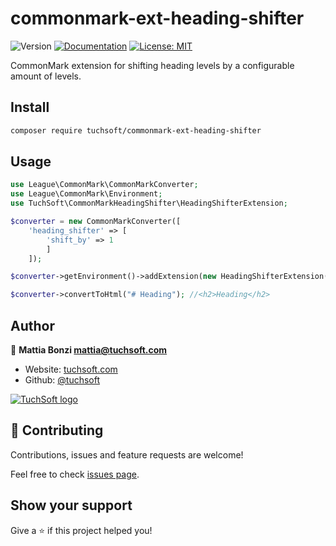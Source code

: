 # commonmark-ext-heading-shifter
![Version](https://img.shields.io/badge/version-1.0.0-blue.svg?cacheSeconds=2592000)
[![Documentation](https://img.shields.io/badge/documentation-yes-brightgreen.svg)](github.com/mattiabonzi/phpvarparser)
[![License: MIT](https://img.shields.io/badge/License-MIT-yellow.svg)](#)

CommonMark extension for shifting heading levels by a configurable amount of levels.

## Install

```sh
composer require tuchsoft/commonmark-ext-heading-shifter
```

## Usage
```php
use League\CommonMark\CommonMarkConverter;
use League\CommonMark\Environment;
use TuchSoft\CommonMarkHeadingShifter\HeadingShifterExtension;

$converter = new CommonMarkConverter([
    'heading_shifter' => [
        'shift_by' => 1
        ]
    ]);

$converter->getEnvironment()->addExtension(new HeadingShifterExtension());

$converter->convertToHtml("# Heading"); //<h2>Heading</h2>
```

## Author

👤 **Mattia Bonzi <mattia@tuchsoft.com>**

* Website: [tuchsoft.com](https://tuchsoft.com)
* Github: [@tuchsoft](https://github.com/tuchsoft)

[![TuchSoft logo](https://tuchsoft.com/assets/images/logo-dark.webp)](https://tuchsoft.com)

## 🤝 Contributing

Contributions, issues and feature requests are welcome!

Feel free to check [issues page](github.com/mattiabonzi/phpvarparser/issues). 

## Show your support

Give a ⭐️ if this project helped you!
